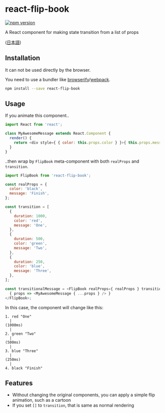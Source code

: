 # react-flip-book

[![npm version](https://badge.fury.io/js/react-flip-book.svg)](http://badge.fury.io/js/react-flip-book)

A React component for making state transition from a list of props

([日本語](https://github.com/kjirou/react-flip-book/blob/master/README.ja.md))



## Installation

It can not be used directly by the browser.

You need to use a bundler like [browserify](https://github.com/substack/node-browserify)/[webpack](https://github.com/webpack/webpack).

```bash
npm install --save react-flip-book
```


## Usage

If you animate this component..

```js
import React from 'react';

class MyAwesomeMessage extends React.Component {
  render() {
    return <div style={ { color: this.props.color } }>{ this.props.message }</div>;
  }
}
```

..then wrap by `FlipBook` meta-component with both `realProps` and `transition`.

```js
import FlipBook from 'react-flip-book';

const realProps = {
  color: 'black',
  message: 'Finish',
};

const transition = [
  {
    duration: 1000,
    color: 'red',
    message: 'One',
  },
  {
    duration: 500,
    color: 'green',
    message: 'Two',
  },
  {
    duration: 250,
    color: 'blue',
    message: 'Three',
  },
];

const transitionalMessage = <FlipBook realProps={ realProps } transition={ transition }>
  { props => <MyAwesomeMessage { ...props } /> }
</FlipBook>;
```

In this case, the component will change like this:

```
1. red "One"
  |
(1000ms)
  |
2. green "Two"
  |
(500ms)
  |
3. blue "Three"
  |
(250ms)
  |
4. black "Finish"
```


## Features

- Without changing the original components, you can apply a simple flip animation, such as a cartoon
- If you set `[]` to `transition`, that is same as normal rendering
